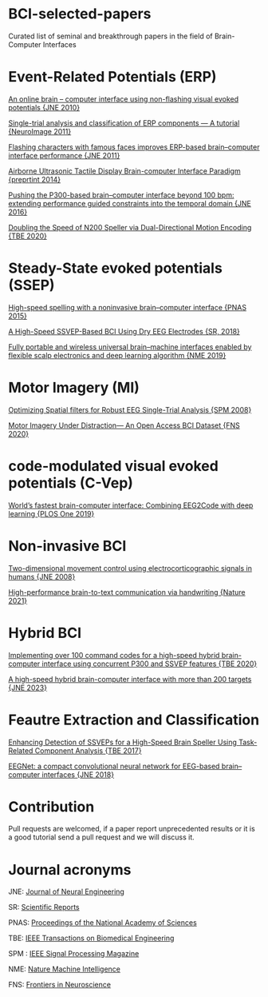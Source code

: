 # BCI-selected-papers
Curated list of seminal and breakthrough papers in the field of Brain-Computer Interfaces

# Event-Related Potentials (ERP)
[An online brain – computer interface using non-flashing visual evoked potentials {JNE 2010}](https://iopscience.iop.org/article/10.1088/1741-2560/7/3/036003)

[Single-trial analysis and classification of ERP components — A tutorial {NeuroImage 2011}](https://www.sciencedirect.com/science/article/abs/pii/S1053811910009067)

[Flashing characters with famous faces improves ERP-based brain–computer interface performance {JNE 2011}](https://iopscience.iop.org/article/10.1088/1741-2560/8/5/056016)

[Airborne Ultrasonic Tactile Display Brain-computer Interface Paradigm {preprtint 2014}](https://arxiv.org/pdf/1501.01144.pdf)

[Pushing the P300-based brain–computer interface beyond 100 bpm: extending performance guided constraints into the temporal domain {JNE 2016}](https://iopscience.iop.org/article/10.1088/1741-2560/13/2/026024)

[Doubling the Speed of N200 Speller via Dual-Directional Motion Encoding {TBE 2020}](https://ieeexplore.ieee.org/document/9127797)

# Steady-State evoked potentials (SSEP)
[High-speed spelling with a noninvasive brain–computer interface {PNAS 2015}](https://www.pnas.org/doi/10.1073/pnas.1508080112)

[A High-Speed SSVEP-Based BCI Using Dry EEG Electrodes {SR, 2018}](https://www.nature.com/articles/s41598-018-32283-8)

[Fully portable and wireless universal brain–machine interfaces enabled by flexible scalp electronics and deep learning algorithm {NME 2019}](https://www.nature.com/articles/s42256-019-0091-7)

# Motor Imagery (MI)
[Optimizing Spatial filters for Robust EEG Single-Trial Analysis {SPM 2008}](https://ieeexplore.ieee.org/document/4408441)

[Motor Imagery Under Distraction— An Open Access BCI Dataset {FNS 2020}](https://www.frontiersin.org/articles/10.3389/fnins.2020.566147/full)

# code-modulated visual evoked potentials (C-Vep)
[World’s fastest brain-computer interface: Combining EEG2Code with deep learning {PLOS One 2019}](https://journals.plos.org/plosone/article?id=10.1371/journal.pone.0221909)

# Non-invasive BCI
[Two-dimensional movement control using electrocorticographic signals in humans {JNE 2008}](https://iopscience.iop.org/article/10.1088/1741-2560/5/1/008)

[High-performance brain-to-text communication via handwriting {Nature 2021}](https://www.nature.com/articles/s41586-021-03506-2)

# Hybrid BCI
[Implementing over 100 command codes for a high-speed hybrid brain-computer interface using concurrent P300 and SSVEP features {TBE 2020}](https://ieeexplore.ieee.org/abstract/document/9023382)

[A high-speed hybrid brain-computer interface with more than 200 targets {JNE 2023}](https://iopscience.iop.org/article/10.1088/1741-2552/acb105) 

# Feautre Extraction and Classification
[Enhancing Detection of SSVEPs for a High-Speed Brain Speller Using Task-Related Component Analysis {TBE 2017}](https://ieeexplore.ieee.org/document/7904641)

[EEGNet: a compact convolutional neural network for EEG-based brain–computer interfaces {JNE 2018}](https://iopscience.iop.org/article/10.1088/1741-2552/aace8c)



# Contribution
Pull requests are welcomed, if a paper report unprecedented results or it is a good tutorial send a pull request and we will discuss it.

# Journal acronyms
JNE: [Journal of Neural Engineering](https://iopscience.iop.org/journal/1741-2552)

SR: [Scientific Reports](https://www.nature.com/srep/)

PNAS: [Proceedings of the National Academy of Sciences](https://www.pnas.org)

TBE: [IEEE Transactions on Biomedical Engineering](https://ieeexplore.ieee.org/xpl/RecentIssue.jsp?punumber=10)

SPM : [IEEE Signal Processing Magazine](https://ieeexplore.ieee.org/xpl/RecentIssue.jsp?punumber=79)

NME: [Nature Machine Intelligence](https://www.nature.com/natmachintell/)

FNS: [Frontiers in Neuroscience](https://www.frontiersin.org/journals/neuroscience)
